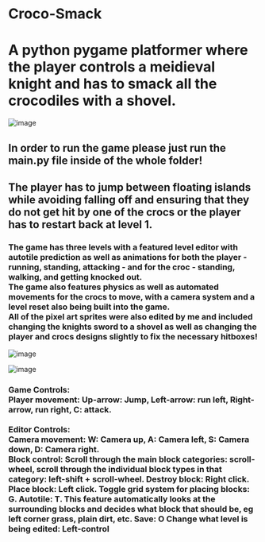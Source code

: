 # Croco-Smack

<h1>A python pygame platformer where the player controls a meidieval knight and has to smack all the crocodiles with a shovel.</h1>

![image](https://github.com/user-attachments/assets/7b5eba1e-352f-4bdf-9f12-3340cea76e75)

<h2>In order to run the game please just run the main.py file inside of the whole folder!</h2>

<h2>The player has to jump between floating islands while avoiding falling off and ensuring that they do not get hit by one of the crocs or the player has to restart back at level 1.</h2>

<h3>
  The game has three levels with a featured level editor with autotile prediction as well as animations for both the player - running, standing, attacking - and for the croc - standing, walking, and getting knocked out.</br>
  The game also features physics as well as automated movements for the crocs to move, with a camera system and a level reset also being built into the game. </br>
  All of the pixel art sprites were also edited by me and included changing the knights sword to a shovel as well as changing the player and crocs designs slightly to fix the necessary hitboxes!
</h3>

![image](https://github.com/user-attachments/assets/75f1f134-c15f-4082-a919-3c6d536488fc)

![image](https://github.com/user-attachments/assets/d1ba5d62-3b5f-4e6c-b742-c8e5976dacd5)

<h3>
  Game Controls:</br>
  Player movement: Up-arrow: Jump, Left-arrow: run left, Right-arrow, run right, C: attack.</br></br>
  Editor Controls:</br>
  Camera movement: W: Camera up, A: Camera left, S: Camera down, D: Camera right.</br>
  Block control: Scroll through the main block categories: scroll-wheel, scroll through the individual block types in that category: left-shift + scroll-wheel.
  Destroy block: Right click.
  Place block: Left click.
  Toggle grid system for placing blocks: G.
  Autotile: T. This feature automatically looks at the surrounding blocks and decides what block that should be, eg left corner grass, plain dirt, etc.
  Save: O
  Change what level is being edited: Left-control
</h3>

